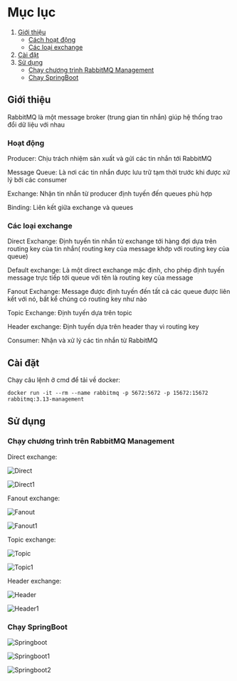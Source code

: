 # Mục lục

1. [Giới thiệu](#giới-thiệu)
    - [Cách hoạt động](#hoạt-động)
    - [Các loại exchange](#các-loại-exchange)
2. [Cài đặt](#cài-đặt)
3. [Sử dụng](#sử-dụng)
    - [Chạy chương trình RabbitMQ Management](#chạy-chương-trình-trên-rabbitmq-management)
    - [Chạy SpringBoot](#chạy-springboot)


## Giới thiệu

RabbitMQ là một message broker (trung gian tin nhắn)  giúp hệ thống trao đổi dữ liệu với nhau

### Hoạt động

Producer: Chịu trách nhiệm sản xuất và gửi các tin nhắn tới RabbitMQ

Message Queue: Là nơi các tin nhắn được lưu trữ tạm thời trước khi được xử lý bởi các consumer

Exchange: Nhận tin nhắn từ producer định tuyến đến queues phù hợp

Binding: Liên kết giữa exchange và queues

### Các loại exchange

Direct Exchange: Định tuyến tin nhắn từ exchange tới hàng đợi dựa trên routing key của tin nhắn( routing key của message khớp với routing key của queue)

Default exchange: Là một direct exchange mặc định, cho phép định tuyến message trực tiếp tới queue với tên là routing key của message

Fanout Exchange: Message được định tuyến đến tất cả các queue được liên kết với nó, bất kể chúng có routing key như nào

Topic Exchange: Định tuyến dựa trên topic

Header exchange: Định tuyến dựa trên header thay vì routing key

Consumer: Nhận và xử lý các tin nhắn từ RabbitMQ
## Cài đặt
Chạy câu lệnh ở cmd để tải về docker:

```
docker run -it --rm --name rabbitmq -p 5672:5672 -p 15672:15672 rabbitmq:3.13-management
```
## Sử dụng

### Chạy chương trình trên RabbitMQ Management

Direct exchange:

![Direct ](image/direct.png)

![Direct1 ](image/direct1.png)

Fanout exchange:

![Fanout ](image/fanout.png)

![Fanout1 ](image/fanout1.png)

Topic exchange:

![Topic ](image/topic.png)

![Topic1 ](image/topic1.png)

Header exchange:

![Header ](image/header.png)

![Header1 ](image/header1.png)

### Chạy SpringBoot

![Springboot ](image/springboot.png)

![Springboot1 ](image/springboot1.png)

![Springboot2 ](image/springboot2.png)

